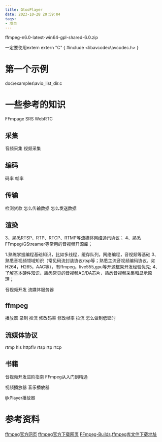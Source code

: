 ```yaml
---
title: GtooPlayer
date: 2023-10-28 20:59:04
tags:
- 项目
---
```


ffmpeg-n6.0-latest-win64-gpl-shared-6.0.zip


一定要使用extern
extern "C"
{
#include <libavcodec\avcodec.h>
}


# 第一个示例
doc\examples\avio_list_dir.c



# 一些参考的知识



FFmpage
SRS
WebRTC


## 采集
音频采集
视频采集
## 编码
码率
帧率
## 传输
检测贷款
怎么传输数据
怎么发送数据
## 渲染



3、熟悉RTSP、RTP、RTCP、RTMP等流媒体网络通讯协议；
4、熟悉FFmpeg/GStreamer等常用的音视频开源库；

1.熟练掌握编程基础知识，比如多线程，缓存队列，网络编程，音视频等基础
3、熟悉音视频领域知识（常见码流封装协议rtsp等；熟悉主流音视频编码协议，如H264，H265，AAC等），有ffmpeg，live555,gpu等开源框架开发经验优先;
4、了解基本硬件知识，熟悉常见的音视频AD/DA芯片，熟悉音视频采集和显示原理；



音视频开发
流媒体服务器

## ffmpeg
播放器
录制
推流
    修改码率
    修改帧率
拉流
    怎么做到低延时


## 流媒体协议
rtmp
hls
httpflv
rtsp
rtp
rtcp


## 书籍
音视频开发进阶指南
FFmpeg从入门到精通



视频播放器
音乐播放器

ijkPlayer播放器





# 参考资料
[ffmpeg官方网页](https://www.ffmpeg.org/)
[ffmpeg官方下载网页](http://www.ffmpeg.org/download.html)
[FFmpeg-Builds,ffmpeg库文件下载地址](https://github.com/BtbN/FFmpeg-Builds/releases)
